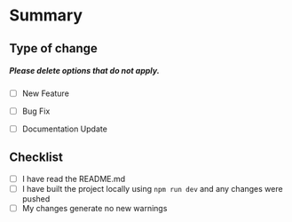 # Summary  


## Type of change  
##### Please delete options that do not apply.
- [ ] New Feature
- [ ] Bug Fix
- [ ] Documentation Update

      
## Checklist
- [ ] I have read the README.md
- [ ] I have built the project locally using `npm run dev` and any changes were pushed
- [ ] My changes generate no new warnings
